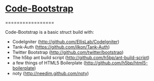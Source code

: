 # [Code-Bootstrap](http://github.com/ederFortunato/codeBootstrap)
=================

Code-Bootstrap is a basic struct build with:

+ CodeIgniter (http://github.com/EllisLab/CodeIgniter)
+ Tank-Auth (https://github.com/ilkon/Tank-Auth)
+ Twitter Bootstrap (http://github.com/twitter/bootstrap)
+ The h5bp ant build script (http://github.com/h5bp/ant-build-script)
+ a few things of HTML5 Boilerplate (http://github.com/h5bp/html5-boilerplate)
+ noty (http://needim.github.com/noty)